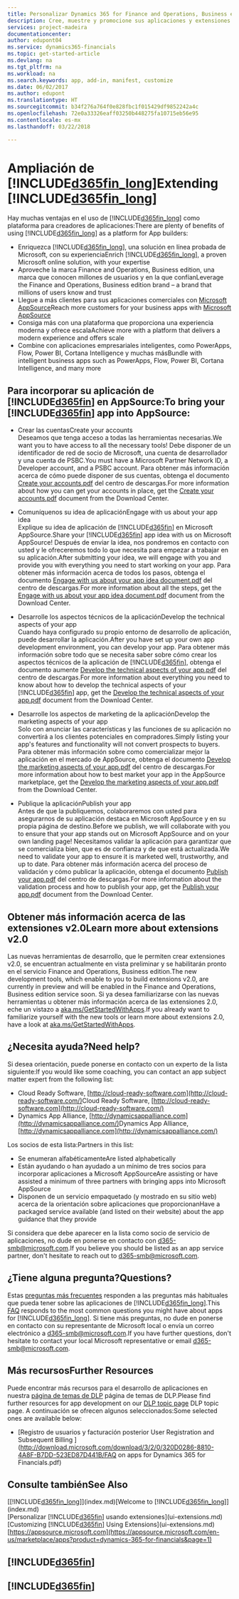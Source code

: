 ```yaml
---
title: Personalizar Dynamics 365 for Finance and Operations, Business edition | Documentos de Microsoft
description: Cree, muestre y promocione sus aplicaciones y extensiones de Finance and Operations, Business edition.
services: project-madeira
documentationcenter: 
author: edupont04
ms.service: dynamics365-financials
ms.topic: get-started-article
ms.devlang: na
ms.tgt_pltfrm: na
ms.workload: na
ms.search.keywords: app, add-in, manifest, customize
ms.date: 06/02/2017
ms.author: edupont
ms.translationtype: HT
ms.sourcegitcommit: b34f276a764f0e828fbc1f015429df9852242a4c
ms.openlocfilehash: 72e0a33326eaff03250b448275fa10715eb56e95
ms.contentlocale: es-mx
ms.lasthandoff: 03/22/2018

---
```

# <a name="extending-included365finlongincludesd365finlongmdmd"></a><span data-ttu-id="25d12-103">Ampliación de [!INCLUDE[d365fin_long](includes/d365fin_long_md.md)]</span><span class="sxs-lookup"><span data-stu-id="25d12-103">Extending [!INCLUDE[d365fin_long](includes/d365fin_long_md.md)]</span></span>
<span data-ttu-id="25d12-104">Hay muchas ventajas en el uso de [!INCLUDE[d365fin_long](includes/d365fin_long_md.md)] como plataforma para creadores de aplicaciones:</span><span class="sxs-lookup"><span data-stu-id="25d12-104">There are plenty of benefits of using [!INCLUDE[d365fin_long](includes/d365fin_long_md.md)] as a platform for App builders:</span></span>

* <span data-ttu-id="25d12-105">Enriquezca [!INCLUDE[d365fin_long](includes/d365fin_long_md.md)], una solución en línea probada de Microsoft, con su experiencia</span><span class="sxs-lookup"><span data-stu-id="25d12-105">Enrich [!INCLUDE[d365fin_long](includes/d365fin_long_md.md)], a proven Microsoft online solution, with your expertise</span></span>  
* <span data-ttu-id="25d12-106">Aproveche la marca Finance and Operations, Business edition, una marca que conocen millones de usuarios y en la que confían</span><span class="sxs-lookup"><span data-stu-id="25d12-106">Leverage the Finance and Operations, Business edition brand – a brand that millions of users know and trust</span></span>  
* <span data-ttu-id="25d12-107">Llegue a más clientes para sus aplicaciones comerciales con [Microsoft AppSource](https://appsource.microsoft.com/)</span><span class="sxs-lookup"><span data-stu-id="25d12-107">Reach more customers for your business apps with [Microsoft AppSource](https://appsource.microsoft.com/)</span></span>  
* <span data-ttu-id="25d12-108">Consiga más con una plataforma que proporciona una experiencia moderna y ofrece escala</span><span class="sxs-lookup"><span data-stu-id="25d12-108">Achieve more with a platform that delivers a modern experience and offers scale</span></span>  
* <span data-ttu-id="25d12-109">Combine con aplicaciones empresariales inteligentes, como PowerApps, Flow, Power BI, Cortana Intelligence y muchas más</span><span class="sxs-lookup"><span data-stu-id="25d12-109">Bundle with intelligent business apps such as PowerApps, Flow, Power BI, Cortana Intelligence, and many more</span></span>  

## <a name="to-bring-your-included365finincludesd365finmdmd-app-into-appsource"></a><span data-ttu-id="25d12-110">Para incorporar su aplicación de [!INCLUDE[d365fin](includes/d365fin_md.md)] en AppSource:</span><span class="sxs-lookup"><span data-stu-id="25d12-110">To bring your [!INCLUDE[d365fin](includes/d365fin_md.md)] app into AppSource:</span></span>
+ <span data-ttu-id="25d12-111">Crear las cuentas</span><span class="sxs-lookup"><span data-stu-id="25d12-111">Create your accounts</span></span>  
<span data-ttu-id="25d12-112">Deseamos que tenga acceso a todas las herramientas necesarias.</span><span class="sxs-lookup"><span data-stu-id="25d12-112">We want you to have access to all the necessary tools!</span></span> <span data-ttu-id="25d12-113">Debe disponer de un identificador de red de socio de Microsoft, una cuenta de desarrollador y una cuenta de PSBC.</span><span class="sxs-lookup"><span data-stu-id="25d12-113">You must have a Microsoft Partner Network ID, a Developer account, and a PSBC account.</span></span>
<span data-ttu-id="25d12-114">Para obtener más información acerca de cómo puede disponer de sus cuentas, obtenga el documento [Create your accounts.pdf](https://go.microsoft.com/fwlink/?linkid=841514) del centro de descargas.</span><span class="sxs-lookup"><span data-stu-id="25d12-114">For more information about how you can get your accounts in place, get the [Create your accounts.pdf](https://go.microsoft.com/fwlink/?linkid=841514) document from the Download Center.</span></span>

+ <span data-ttu-id="25d12-115">Comuníquenos su idea de aplicación</span><span class="sxs-lookup"><span data-stu-id="25d12-115">Engage with us about your app idea</span></span>  
<span data-ttu-id="25d12-116">Explique su idea de aplicación de [!INCLUDE[d365fin](includes/d365fin_md.md)] en Microsoft AppSource.</span><span class="sxs-lookup"><span data-stu-id="25d12-116">Share your [!INCLUDE[d365fin](includes/d365fin_md.md)] app idea with us on Microsoft AppSource!</span></span> <span data-ttu-id="25d12-117">Después de enviar la idea, nos pondremos en contacto con usted y le ofreceremos todo lo que necesita para empezar a trabajar en su aplicación.</span><span class="sxs-lookup"><span data-stu-id="25d12-117">After submitting your idea, we will engage with you and provide you with everything you need to start working on your app.</span></span>
<span data-ttu-id="25d12-118">Para obtener más información acerca de todos los pasos, obtenga el documento [Engage with us about your app idea document.pdf](https://go.microsoft.com/fwlink/?linkid=841515) del centro de descargas.</span><span class="sxs-lookup"><span data-stu-id="25d12-118">For more information about all the steps, get the [Engage with us about your app idea document.pdf](https://go.microsoft.com/fwlink/?linkid=841515) document from the Download Center.</span></span>

+ <span data-ttu-id="25d12-119">Desarrolle los aspectos técnicos de la aplicación</span><span class="sxs-lookup"><span data-stu-id="25d12-119">Develop the technical aspects of your app</span></span>    
<span data-ttu-id="25d12-120">Cuando haya configurado su propio entorno de desarrollo de aplicación, puede desarrollar la aplicación.</span><span class="sxs-lookup"><span data-stu-id="25d12-120">After you have set up your own app development environment, you can develop your app.</span></span>
<span data-ttu-id="25d12-121">Para obtener más información sobre todo que se necesita saber sobre cómo crear los aspectos técnicos de la aplicación de [!INCLUDE[d365fin](includes/d365fin_md.md)], obtenga el documento aumente [Develop the technical aspects of your app.pdf](https://go.microsoft.com/fwlink/?linkid=841516) del centro de descargas.</span><span class="sxs-lookup"><span data-stu-id="25d12-121">For more information about everything you need to know about how to develop the technical aspects of your [!INCLUDE[d365fin](includes/d365fin_md.md)] app, get the [Develop the technical aspects of your app.pdf](https://go.microsoft.com/fwlink/?linkid=841516) document from the Download Center.</span></span>

+ <span data-ttu-id="25d12-122">Desarrolle los aspectos de marketing de la aplicación</span><span class="sxs-lookup"><span data-stu-id="25d12-122">Develop the marketing aspects of your app</span></span>  
<span data-ttu-id="25d12-123">Solo con anunciar las características y las funciones de su aplicación no convertirá a los clientes potenciales en compradores.</span><span class="sxs-lookup"><span data-stu-id="25d12-123">Simply listing your app's features and functionality will not convert prospects to buyers.</span></span> <span data-ttu-id="25d12-124">Para obtener más información sobre como comercializar mejor la aplicación en el mercado de AppSource, obtenga el documento [Develop the marketing aspects of your app.pdf](https://go.microsoft.com/fwlink/?linkid=841518) del centro de descargas.</span><span class="sxs-lookup"><span data-stu-id="25d12-124">For more information about how to best market your app in the AppSource marketplace, get the [Develop the marketing aspects of your app.pdf](https://go.microsoft.com/fwlink/?linkid=841518) from the Download Center.</span></span>

+ <span data-ttu-id="25d12-125">Publique la aplicación</span><span class="sxs-lookup"><span data-stu-id="25d12-125">Publish your app</span></span>  
<span data-ttu-id="25d12-126">Antes de que la publiquemos, colaboraremos con usted para asegurarnos de su aplicación destaca en Microsoft AppSource y en su propia página de destino.</span><span class="sxs-lookup"><span data-stu-id="25d12-126">Before we publish, we will collaborate with you to ensure that your app stands out on Microsoft AppSource and on your own landing page!</span></span> <span data-ttu-id="25d12-127">Necesitamos validar la aplicación para garantizar que se comercializa bien, que es de confianza y de que está actualizada.</span><span class="sxs-lookup"><span data-stu-id="25d12-127">We need to validate your app to ensure it is marketed well, trustworthy, and up to date.</span></span>
<span data-ttu-id="25d12-128">Para obtener más información acerca del proceso de validación y cómo publicar la aplicación, obtenga el documento [Publish your app.pdf](https://go.microsoft.com/fwlink/?linkid=841517) del centro de descargas.</span><span class="sxs-lookup"><span data-stu-id="25d12-128">For more information about the validation process and how to publish your app, get the [Publish your app.pdf](https://go.microsoft.com/fwlink/?linkid=841517) document from the Download Center.</span></span>

## <a name="learn-more-about-extensions-v20"></a><span data-ttu-id="25d12-129">Obtener más información acerca de las extensiones v2.0</span><span class="sxs-lookup"><span data-stu-id="25d12-129">Learn more about extensions v2.0</span></span>
<span data-ttu-id="25d12-130">Las nuevas herramientas de desarrollo, que le permiten crear extensiones v2.0, se encuentran actualmente en vista preliminar y se habilitarán pronto en el servicio Finance and Operations, Business edition.</span><span class="sxs-lookup"><span data-stu-id="25d12-130">The new development tools, which enable to you to build extensions v2.0, are currently in preview and will be enabled in the Finance and Operations, Business edition  service soon.</span></span> <span data-ttu-id="25d12-131">Si ya desea familiarizarse con las nuevas herramientas u obtener más información acerca de las extensiones 2.0, eche un vistazo a [aka.ms/GetStartedWithApps](http://aka.ms/GetStartedWithApps).</span><span class="sxs-lookup"><span data-stu-id="25d12-131">If you already want to familiarize yourself with the new tools or learn more about extensions 2.0, have a look at [aka.ms/GetStartedWithApps](http://aka.ms/GetStartedWithApps).</span></span>  

## <a name="need-help"></a><span data-ttu-id="25d12-132">¿Necesita ayuda?</span><span class="sxs-lookup"><span data-stu-id="25d12-132">Need help?</span></span>
<span data-ttu-id="25d12-133">Si desea orientación, puede ponerse en contacto con un experto de la lista siguiente:</span><span class="sxs-lookup"><span data-stu-id="25d12-133">If you would like some coaching, you can contact an app subject matter expert from the following list:</span></span>

* <span data-ttu-id="25d12-134">Cloud Ready Software, [http://cloud-ready-software.com](http://cloud-ready-software.com/)</span><span class="sxs-lookup"><span data-stu-id="25d12-134">Cloud Ready Software, [http://cloud-ready-software.com](http://cloud-ready-software.com/)</span></span>  
* <span data-ttu-id="25d12-135">Dynamics App Alliance, [http://dynamicsappalliance.com](http://dynamicsappalliance.com/)</span><span class="sxs-lookup"><span data-stu-id="25d12-135">Dynamics App Alliance, [http://dynamicsappalliance.com](http://dynamicsappalliance.com/)</span></span>

<span data-ttu-id="25d12-136">Los socios de esta lista:</span><span class="sxs-lookup"><span data-stu-id="25d12-136">Partners in this list:</span></span>

* <span data-ttu-id="25d12-137">Se enumeran alfabéticamente</span><span class="sxs-lookup"><span data-stu-id="25d12-137">Are listed alphabetically</span></span>  
* <span data-ttu-id="25d12-138">Están ayudando o han ayudado a un mínimo de tres socios para incorporar aplicaciones a Microsoft AppSource</span><span class="sxs-lookup"><span data-stu-id="25d12-138">Are assisting or have assisted a minimum of three partners with bringing apps into Microsoft AppSource</span></span>  
* <span data-ttu-id="25d12-139">Disponen de un servicio empaquetado (y mostrado en su sitio web) acerca de la orientación sobre aplicaciones que proporcionan</span><span class="sxs-lookup"><span data-stu-id="25d12-139">Have a packaged service available (and listed on their website) about the app guidance that they provide</span></span>  

<span data-ttu-id="25d12-140">Si considera que debe aparecer en la lista como socio de servicio de aplicaciones, no dude en ponerse en contacto con [d365-smb@microsoft.com](mailto:d365-smb@microsoft.com).</span><span class="sxs-lookup"><span data-stu-id="25d12-140">If you believe you should be listed as an app service partner, don't hesitate to reach out to [d365-smb@microsoft.com](mailto:d365-smb@microsoft.com).</span></span>

## <a name="questions"></a><span data-ttu-id="25d12-141">¿Tiene alguna pregunta?</span><span class="sxs-lookup"><span data-stu-id="25d12-141">Questions?</span></span>
<span data-ttu-id="25d12-142">Estas [preguntas más frecuentes](https://go.microsoft.com/fwlink/?linkid=841520) responden a las preguntas más habituales que pueda tener sobre las aplicaciones de [!INCLUDE[d365fin_long](includes/d365fin_long_md.md)].</span><span class="sxs-lookup"><span data-stu-id="25d12-142">This [FAQ](https://go.microsoft.com/fwlink/?linkid=841520) responds to the most common questions you might have about apps for [!INCLUDE[d365fin_long](includes/d365fin_long_md.md)].</span></span> <span data-ttu-id="25d12-143">Si tiene más preguntas, no dude en ponerse en contacto con su representante de Microsoft local o envía un correo electrónico a [d365-smb@microsoft.com](mailto:d365-smb@microsoft.com).</span><span class="sxs-lookup"><span data-stu-id="25d12-143">If you have further questions, don't hesitate to contact your local Microsoft representative or email [d365-smb@microsoft.com](mailto:d365-smb@microsoft.com).</span></span>

## <a name="further-resources"></a><span data-ttu-id="25d12-144">Más recursos</span><span class="sxs-lookup"><span data-stu-id="25d12-144">Further Resources</span></span>
<span data-ttu-id="25d12-145">Puede encontrar más recursos para el desarrollo de aplicaciones en nuestra [página de temas de DLP](https://mbspartner.microsoft.com/BFI/Topic/76) página de temas de DLP.</span><span class="sxs-lookup"><span data-stu-id="25d12-145">Please find further resources for app development on our [DLP topic page](https://mbspartner.microsoft.com/BFI/Topic/76) DLP topic page.</span></span> <span data-ttu-id="25d12-146">A continuación se ofrecen algunos seleccionados:</span><span class="sxs-lookup"><span data-stu-id="25d12-146">Some selected ones are available below:</span></span>
-   [<span data-ttu-id="25d12-147">Registro de usuarios y facturación posterior </span><span class="sxs-lookup"><span data-stu-id="25d12-147">User Registration and Subsequent Billing </span></span>](http://download.microsoft.com/download/3/2/0/320D0286-8810-4A8F-B7DD-523ED87D441B/FAQ on apps for Dynamics 365 for Financials.pdf)



## <a name="see-also"></a><span data-ttu-id="25d12-148">Consulte también</span><span class="sxs-lookup"><span data-stu-id="25d12-148">See Also</span></span>
<span data-ttu-id="25d12-149">[[!INCLUDE[d365fin_long](includes/d365fin_long_md.md)]](index.md)</span><span class="sxs-lookup"><span data-stu-id="25d12-149">[Welcome to [!INCLUDE[d365fin_long](includes/d365fin_long_md.md)]](index.md)</span></span>  
<span data-ttu-id="25d12-150">[Personalizar [!INCLUDE[d365fin](includes/d365fin_md.md)] usando extensiones](ui-extensions.md)</span><span class="sxs-lookup"><span data-stu-id="25d12-150">[Customizing [!INCLUDE[d365fin](includes/d365fin_md.md)] Using Extensions](ui-extensions.md)</span></span>  
[https://appsource.microsoft.com](https://appsource.microsoft.com/en-us/marketplace/apps?product=dynamics-365-for-financials&page=1)  

## [!INCLUDE[d365fin](includes/free_trial_md.md)]  
## [!INCLUDE[d365fin](includes/training_link_md.md)]

